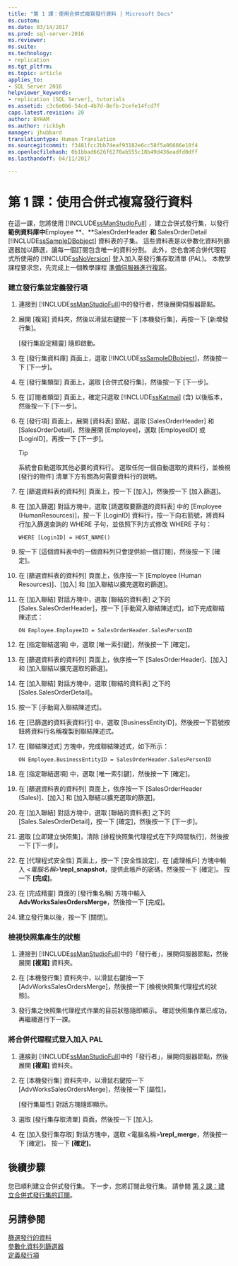 ```yaml
---
title: "第 1 課：使用合併式複寫發行資料 | Microsoft Docs"
ms.custom: 
ms.date: 03/14/2017
ms.prod: sql-server-2016
ms.reviewer: 
ms.suite: 
ms.technology:
- replication
ms.tgt_pltfrm: 
ms.topic: article
applies_to:
- SQL Server 2016
helpviewer_keywords:
- replication [SQL Server], tutorials
ms.assetid: c3c6e0b6-54cd-4b7d-8efb-2cefe14fcd7f
caps.latest.revision: 20
author: BYHAM
ms.author: rickbyh
manager: jhubbard
translationtype: Human Translation
ms.sourcegitcommit: f3481fcc2bb74eaf93182e6cc58f5a06666e10f4
ms.openlocfilehash: 0b1bbad6626f6270ab555c18b49d436eadfd0dff
ms.lasthandoff: 04/11/2017

---
```

# <a name="lesson-1-publishing-data-using-merge-replication"></a>第 1 課：使用合併式複寫發行資料
在這一課，您將使用 [!INCLUDE[ssManStudioFull](../../includes/ssmanstudiofull-md.md)] ，建立合併式發行集，以發行 **範例資料庫中**Employee **、**SalesOrderHeader **和** SalesOrderDetail [!INCLUDE[ssSampleDBobject](../../includes/sssampledbobject-md.md)] 資料表的子集。 這些資料表是以參數化資料列篩選器加以篩選，讓每一個訂閱包含唯一的資料分割。 此外，您也會將合併代理程式所使用的 [!INCLUDE[ssNoVersion](../../includes/ssnoversion-md.md)] 登入加入至發行集存取清單 (PAL)。 本教學課程要求您，先完成上一個教學課程 [準備伺服器進行複寫](../../relational-databases/replication/tutorial-preparing-the-server-for-replication.md)。  
  
### <a name="to-create-a-publication-and-define-articles"></a>建立發行集並定義發行項  
  
1.  連接到 [!INCLUDE[ssManStudioFull](../../includes/ssmanstudiofull-md.md)]中的發行者，然後展開伺服器節點。  
  
2.  展開 [複寫] 資料夾，然後以滑鼠右鍵按一下 [本機發行集]，再按一下 [新增發行集]。  
  
    [發行集設定精靈] 隨即啟動。  
  
3.  在 [發行集資料庫] 頁面上，選取 [!INCLUDE[ssSampleDBobject](../../includes/sssampledbobject-md.md)]，然後按一下 [下一步]。  
  
4.  在 [發行集類型] 頁面上，選取 [合併式發行集]，然後按一下 [下一步]。  
  
5.  在 [訂閱者類型] 頁面上，確定只選取 [!INCLUDE[ssKatmai](../../includes/sskatmai-md.md)] (含) 以後版本，然後按一下 [下一步]。  
  
6.  在 [發行項] 頁面上，展開 [資料表] 節點，選取 [SalesOrderHeader] 和 [SalesOrderDetail]，然後展開 [Employee]，選取 [EmployeeID] 或 [LoginID]，再按一下 [下一步]。  
  
    > [!TIP]  
    > 系統會自動選取其他必要的資料行。 選取任何一個自動選取的資料行，並檢視 [發行的物件] 清單下方有關為何需要資料行的說明。  
  
7.  在 [篩選資料表的資料列] 頁面上，按一下 [加入]，然後按一下 [加入篩選]。  
  
8.  在 [加入篩選] 對話方塊中，選取 [請選取要篩選的資料表] 中的 [Employee (HumanResources)]，按一下 [LoginID] 資料行，按一下向右箭號，將資料行加入篩選查詢的 WHERE 子句，並依照下列方式修改 WHERE 子句：  
  
    ```  
    WHERE [LoginID] = HOST_NAME()  
    ```  
  
9. 按一下 [這個資料表中的一個資料列只會提供給一個訂閱]，然後按一下 [確定]。  
  
10. 在 [篩選資料表的資料列] 頁面上，依序按一下 [Employee (Human Resources)]、[加入] 和 [加入聯結以擴充選取的篩選]。  
  
11. 在 [加入聯結] 對話方塊中，選取 [聯結的資料表] 之下的 [Sales.SalesOrderHeader]，按一下 [手動寫入聯結陳述式]，如下完成聯結陳述式：  
  
    ```  
    ON Employee.EmployeeID = SalesOrderHeader.SalesPersonID  
    ```  
  
12. 在 [指定聯結選項] 中，選取 [唯一索引鍵]，然後按一下 [確定]。  
  
13. 在 [篩選資料表的資料列] 頁面上，依序按一下 [SalesOrderHeader]、[加入] 和 [加入聯結以擴充選取的篩選]。  
  
14. 在 [加入聯結] 對話方塊中，選取 [聯結的資料表] 之下的 [Sales.SalesOrderDetail]。  
  
15. 按一下 [手動寫入聯結陳述式]。  
  
16. 在 [已篩選的資料表資料行] 中，選取 [BusinessEntityID]，然後按一下箭號按鈕將資料行名稱複製到聯結陳述式。  
  
17. 在 [聯結陳述式] 方塊中，完成聯結陳述式，如下所示：  
  
    ```  
    ON Employee.BusinessEntityID = SalesOrderHeader.SalesPersonID  
    ```  
  
18. 在 [指定聯結選項] 中，選取 [唯一索引鍵]，然後按一下 [確定]。  
  
19. 在 [篩選資料表的資料列] 頁面上，依序按一下 [SalesOrderHeader (Sales)]、[加入] 和 [加入聯結以擴充選取的篩選]。  
  
20. 在 [加入聯結] 對話方塊中，選取 [聯結的資料表] 之下的 [Sales.SalesOrderDetail]，按一下 [確定]，然後按一下 [下一步]。  
  
21. 選取 [立即建立快照集]，清除 [排程快照集代理程式在下列時間執行]，然後按一下 [下一步]。  
  
22. 在 [代理程式安全性] 頁面上，按一下 [安全性設定]，在 [處理帳戶] 方塊中輸入 \<*電腦名稱>***\repl_snapshot**，提供此帳戶的密碼，然後按一下 [確定]。 按一下 **[完成]**。  
  
23. 在 [完成精靈] 頁面的 [發行集名稱] 方塊中輸入 **AdvWorksSalesOrdersMerge**，然後按一下 [完成]。  
  
24. 建立發行集以後，按一下 [關閉]。  
  
### <a name="to-view-the-status-of-snapshot-generation"></a>檢視快照集產生的狀態  
  
1.  連接到 [!INCLUDE[ssManStudioFull](../../includes/ssmanstudiofull-md.md)]中的「發行者」，展開伺服器節點，然後展開 **[複寫]** 資料夾。  
  
2.  在 [本機發行集] 資料夾中，以滑鼠右鍵按一下 [AdvWorksSalesOrdersMerge]，然後按一下 [檢視快照集代理程式的狀態]。  
  
3.  發行集之快照集代理程式作業的目前狀態隨即顯示。 確認快照集作業已成功，再繼續進行下一課。  
  
### <a name="to-add-the-merge-agent-login-to-the-pal"></a>將合併代理程式登入加入 PAL  
  
1.  連接到 [!INCLUDE[ssManStudioFull](../../includes/ssmanstudiofull-md.md)]中的「發行者」，展開伺服器節點，然後展開 **[複寫]** 資料夾。  
  
2.  在 [本機發行集] 資料夾中，以滑鼠右鍵按一下 [AdvWorksSalesOrdersMerge]，然後按一下 [屬性]。  
  
    [發行集屬性] 對話方塊隨即顯示。  
  
3.  選取 [發行集存取清單] 頁面，然後按一下 [加入]。  
  
4.  在 [加入發行集存取] 對話方塊中，選取 <電腦名稱>**\repl_merge**，然後按一下 [確定]。 按一下 **[確定]**。  
  
## <a name="next-steps"></a>後續步驟  
您已順利建立合併式發行集。 下一步，您將訂閱此發行集。 請參閱 [第 2 課：建立合併式發行集的訂閱](../../relational-databases/replication/lesson-2-creating-a-subscription-to-the-merge-publication.md)。  
  
## <a name="see-also"></a>另請參閱  
[篩選發行的資料](../../relational-databases/replication/publish/filter-published-data.md)  
[參數化資料列篩選器](../../relational-databases/replication/merge/parameterized-filters-parameterized-row-filters.md)  
[定義發行項](../../relational-databases/replication/publish/define-an-article.md)  
  
  
  

